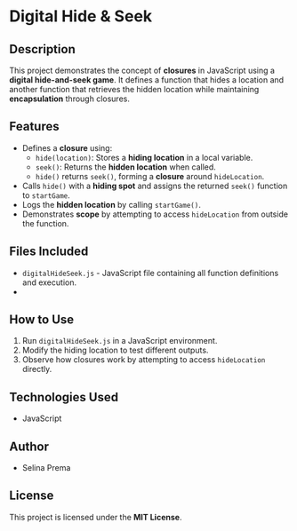 # Digital Hide & Seek

## Description
This project demonstrates the concept of **closures** in JavaScript using a **digital hide-and-seek game**. It defines a function that hides a location and another function that retrieves the hidden location while maintaining **encapsulation** through closures.

## Features
- Defines a **closure** using:
  - `hide(location)`: Stores a **hiding location** in a local variable.
  - `seek()`: Returns the **hidden location** when called.
  - `hide()` returns `seek()`, forming a **closure** around `hideLocation`.
- Calls `hide()` with a **hiding spot** and assigns the returned `seek()` function to `startGame`.
- Logs the **hidden location** by calling `startGame()`.
- Demonstrates **scope** by attempting to access `hideLocation` from outside the function.

## Files Included
- `digitalHideSeek.js` - JavaScript file containing all function definitions and execution.
- 
## How to Use
1. Run `digitalHideSeek.js` in a JavaScript environment.
2. Modify the hiding location to test different outputs.
3. Observe how closures work by attempting to access `hideLocation` directly.

## Technologies Used
- JavaScript

## Author
- Selina Prema

## License
This project is licensed under the **MIT License**.

